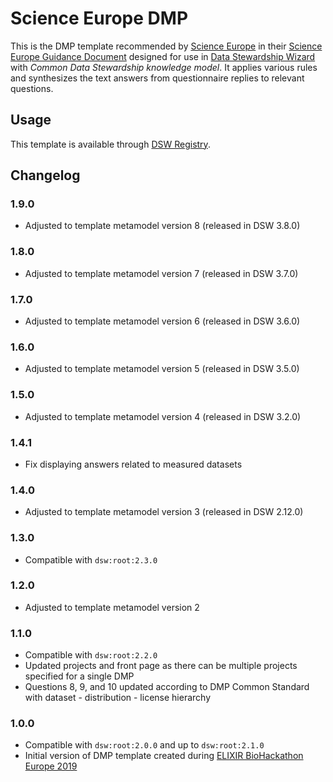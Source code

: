 # Science Europe DMP

This is the DMP template recommended by [Science Europe](https://www.scienceeurope.org) in their [Science Europe Guidance Document](https://www.scienceeurope.org/media/nsxdyvqn/se_guidance_document_rdmps.pdf) designed for use in [Data Stewardship Wizard](https://ds-wizard.org) with *Common Data Stewardship knowledge model*. It applies various rules and synthesizes the text answers from questionnaire replies to relevant questions.

## Usage

This template is available through [DSW Registry](https://registry.ds-wizard.org/templates).

## Changelog

### 1.9.0

- Adjusted to template metamodel version 8 (released in DSW 3.8.0)

### 1.8.0

- Adjusted to template metamodel version 7 (released in DSW 3.7.0)

### 1.7.0

- Adjusted to template metamodel version 6 (released in DSW 3.6.0)

### 1.6.0

- Adjusted to template metamodel version 5 (released in DSW 3.5.0)

### 1.5.0

- Adjusted to template metamodel version 4 (released in DSW 3.2.0)

### 1.4.1

- Fix displaying answers related to measured datasets

### 1.4.0

- Adjusted to template metamodel version 3 (released in DSW 2.12.0)

### 1.3.0

- Compatible with `dsw:root:2.3.0`

### 1.2.0

- Adjusted to template metamodel version 2

### 1.1.0

- Compatible with `dsw:root:2.2.0`
- Updated projects and front page as there can be multiple projects specified for a single DMP
- Questions 8, 9, and 10 updated according to DMP Common Standard with dataset - distribution - license hierarchy

### 1.0.0

- Compatible with `dsw:root:2.0.0` and up to `dsw:root:2.1.0`
- Initial version of DMP template created during [ELIXIR BioHackathon Europe 2019](https://www.biohackathon-europe.org)
